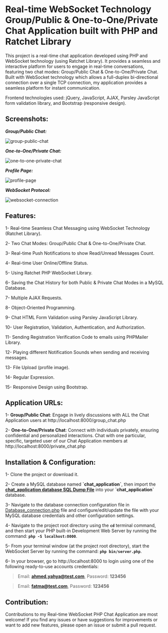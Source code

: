 # Real-time WebSocket Technology Group/Public & One-to-One/Private Chat Application built with PHP and Ratchet Library
This project is a real-time chat application developed using PHP and WebSocket technology (using Ratchet Library). It provides a seamless and interactive platform for users to engage in real-time conversations, featuring two chat modes: Group/Public Chat & One-to-One/Private Chat. Built with WebSocket technology which allows a full-duplex bi-directional connection over a single TCP connection, my application provides a seamless platform for instant communication.

Frontend technologies used: jQuery, JavaScript, AJAX, Parsley JavaScript form validation library, and Bootstrap (responsive design).

## Screenshots:

***Group/Public Chat:***

![group-public-chat](https://github.com/AhmedYahyaE/realtime-websocket-php-chat-application/assets/118033266/29181d84-a56f-4e29-a793-b41e470d9533)

***One-to-One/Private Chat:***

![one-to-one-private-chat](https://github.com/AhmedYahyaE/realtime-websocket-php-chat-application/assets/118033266/7b251f66-dd47-4695-8e08-c1c65b0dff79)

***Profile Page:***

![profile-page](https://github.com/AhmedYahyaE/realtime-websocket-php-chat-application/assets/118033266/d74fc7ab-16a7-435e-8707-8008a1e9cb78)

***WebSocket Protocol:***

![websocket-connection](https://github.com/AhmedYahyaE/realtime-websocket-php-chat-application/assets/118033266/62bc916c-f6e9-4dfd-a322-3fba92fc4d01)

## Features:
1- Real-time Seamless Chat Messaging using WebSocket Technology (Ratchet Library).

2- Two Chat Modes: Group/Public Chat & One-to-One/Private Chat.

3- Real-time Push Notifications to show Read/Unread Messages Count.

4- Real-time User Online/Offline Status.

5- Using Ratchet PHP WebSocket Library.

6- Saving the Chat History for both Public & Private Chat Modes in a MySQL Database.

7- Multiple AJAX Requests.

8- Object-Oriented Programming.

9- Chat HTML Form Validation using Parsley JavaScript Library.

10- User Registration, Validation, Authentication, and Authorization.

11- Sending Registration Verification Code to emails using PHPMailer Library.

12- Playing different Notification Sounds when sending and receiving messages.

13- File Upload (profile image).

14- Regular Expression.

15- Responsive Design using Bootstrap.

## Application URLs:
1- **Group/Public Chat**: Engage in lively discussions with ALL the Chat Application users at http://localhost:8000/group_chat.php

2- **One-to-One/Private Chat**: Connect with individuals privately, ensuring confidential and personalized interactions. Chat with one particular, specific, targeted user of our Chat Application members at http://localhost:8000/private_chat.php

## Installation & Configuration:
1- Clone the project or download it.

2- Create a MySQL database named **\`chat_application\`**, then import the **[chat_application database SQL Dump File](<Database - chat_application/chat_application database - SQL Dump File - phpMyAdmin Export.sql>)** into your **\`chat_application\`** database.

3- Navigate to the database connection configuration file in [Database_connection.php](database/Database_connection.php) file and configure/edit/update the file with your MySQL database credentials and other configuration settings.

4- Navigate to the project root directory using the **`cd`** terminal command, and then start your PHP built-in Development Web Server by running the command: **`php -S localhost:8000`**.

5- From your terminal window (at the project root directory), start the WebSocket Server by running the command: **`php bin/server.php`**.

6- In your browser, go to http://localhost:8000 to login using one of the following ready-to-use accounts credentials:

> Email: **ahmed.yahya@test.com**, Password: **123456**

> Email: **fatma@test.com**, Password: **123456**

## Contribution:
Contributions to my Real-time WebSocket PHP Chat Application are most welcome! If you find any issues or have suggestions for improvements or want to add new features, please open an issue or submit a pull request.
